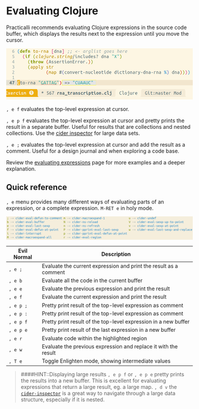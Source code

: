 # Evaluating Clojure
Practicalli recommends evaluating Clojure expressions in the source code buffer, which displays the results next to the expression until you move the cursor.

![Spacemacs - Clojure evaluation in source code buffer](/images/spacemacs-cider-evaluate-source-code-buffer-defun.png)

`, e f` evaluates the top-level expression at cursor.

`, e p f` evaluates the top-level expression at cursor and pretty prints the result in a separate buffer. Useful for results that are collections and nested collections.  Use the [cider inspector](inspect.md) for large data sets.

`, e ;` evaluates the top-level expression at cursor and add the result as a comment. Useful for a design journal and when exploring a code base.

Review the [evaluating expressions](expressions.md) page for more examples and a deeper explanation.

## Quick reference
`, e` menu provides many different ways of evaluating parts of an expression, or a complete expression.  `M-RET e` in holy mode.

![Spacemacs - Clojure - Evaluate menu](/images/spacemacs-clojure-evaluate-menu.png)


| Evil Normal | Description                                                       |
|-------------|-------------------------------------------------------------------|
| `, e ;`     | Evaluate the current expression and print the result as a comment |
| `, e b`     | Evaluate all the code in the current buffer                       |
| `, e e`     | Evaluate the previous expression and print the result             |
| `, e f`     | Evaluate the current expression and print the result              |
| `, e p ;`   | Pretty print result of the top-level expression as comment |
| `, e p :`   | Pretty print result of the top-level expression as comment |
| `, e p f`   | Pretty print result of the top-level expression in a new buffer   |
| `, e p e`   | Pretty print result of the last expression in a new buffer        |
| `, e r`     | Evaluate code within the highlighted region                       |
| `, e w`     | Evaluate the previous expression and replace it with the result   |
| `, T e`     | Toggle Enlighten mode, showing intermediate values                |

> ####HINT::Displaying large results
> `, e p f` or `, e p e` pretty prints the results into a new buffer.  This is excellent for evaluating expressions that return a large result, eg. a large map.
> `, d v` the [`cider-inspector`](inspect.html) is a great way to navigate through a large data structure, especially if it is nested.
